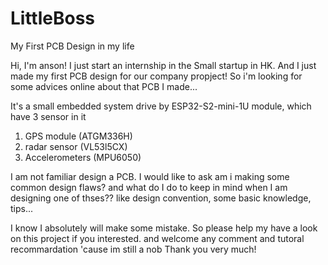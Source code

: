 # LittleBoss
My First PCB Design in my life

Hi, I'm anson! I just start an internship in the Small startup in HK. And I just made my first PCB design for our company propject!
So i'm looking for some advices online about that PCB I made...

It's a small embedded system drive by ESP32-S2-mini-1U module, which have 3 sensor in it
1. GPS module (ATGM336H)
2. radar sensor (VL53l5CX)
3. Accelerometers (MPU6050)

I am not familiar design a PCB. I would like to ask am i making some common design flaws?
and what do I do to keep in mind when I am designing one of thses??
like design convention, some basic knowledge, tips...

I know I absolutely will make some mistake.
So please help my have a look on this project if you interested.
and welcome any comment and tutoral recommardation 'cause im still a nob
Thank you very much!

